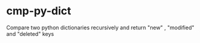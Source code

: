# cmp-py-dict
Compare two python dictionaries recursively and return "new" , "modified" and "deleted" keys
